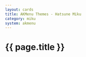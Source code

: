 ```yaml
---
layout: cards
title: AKMenu Themes - Hatsune Miku
category: miku
system: akmenu
---
```


# {{ page.title }}